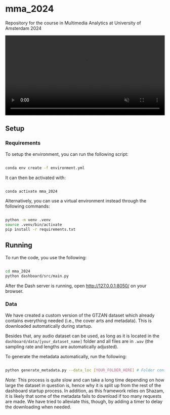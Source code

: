# **mma_2024**

Repository for the course in Multimedia Analytics at University of Amsterdam 2024


<video loop autoplay muted playsinline style="width:100%;">
    <source src="https://github.com/danilotpnta/mma_2024/blob/main/dashboard/src/assets/demo.mp4?raw=true">
</video>


## **Setup**

### **Requirements**

To setup the environment, you can run the following script:

```sh

conda env create -f environment.yml

```

It can then be activated with:

```sh

conda activate mma_2024

```

Alternatively, you can use a virtual environment instead through the following commands:

```sh

python -m venv .venv
source .venv/bin/activate
pip install -r requirements.txt

```

## **Running**

To run the code, you use the following:

```sh

cd mma_2024
python dashboard/src/main.py

```

After the Dash server is running, open http://127.0.0.1:8050/ on your browser.



### **Data**

We have created a custom version of the GTZAN dataset which already contains everything needed (i.e., the cover arts and metadata). This is downloaded automatically during startup.

Besides that, any audio dataset can be used, as long as it is located in the `dashboard/data/[your_dataset_name]` folder and all files are in `.wav` (the sampling rate and lengths are automatically adjusted).

To generate the metadata automatically, run the following:

```sh

python generate_metadata.py --data_loc [YOUR_FOLDER_HERE] # Folder containing the .wav files in `dashboard/data`

```

_Note:_ This process is quite slow and can take a long time depending on how large the dataset in question is, hence why it is split up from the rest of the dashboard startup process. In addition, as this framework relies on Shazam, it is likely that some of the metadata fails to download if too many requests are made. We have tried to alleviate this, though, by adding a timer to delay the downloading when needed.


